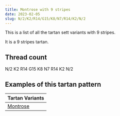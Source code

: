 ```yaml
---
title: Montrose with 9 stripes
date: 2023-02-05
slug: N/2/K2/R14/G15/K8/N7/R14/K2/N/2
---
```

This is a list of all the tartan sett variants with 9 stripes.

It is a 9 stripes tartan.


## Thread count
N/2 K2 R14 G15 K8 N7 R14 K2 N/2

## Examples of this tartan pattern

| Tartan Variants |
|---------------|
| [Montrose](/variants/n/2/k2/r14/g15/k8/n7/r14/k2/n/2-g004c00-k000000-nd0d0d0-rc80000)||
